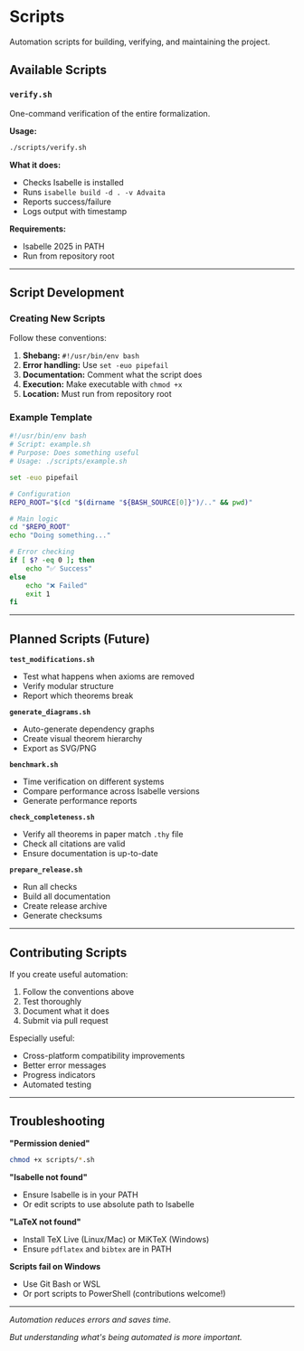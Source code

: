 # Scripts

Automation scripts for building, verifying, and maintaining the project.

## Available Scripts

### `verify.sh`

One-command verification of the entire formalization.

**Usage:**
```bash
./scripts/verify.sh
```

**What it does:**
- Checks Isabelle is installed
- Runs `isabelle build -d . -v Advaita`
- Reports success/failure
- Logs output with timestamp

**Requirements:**
- Isabelle 2025 in PATH
- Run from repository root

---


## Script Development

### Creating New Scripts

Follow these conventions:

1. **Shebang:** `#!/usr/bin/env bash`
2. **Error handling:** Use `set -euo pipefail`
3. **Documentation:** Comment what the script does
4. **Execution:** Make executable with `chmod +x`
5. **Location:** Must run from repository root

### Example Template

```bash
#!/usr/bin/env bash
# Script: example.sh
# Purpose: Does something useful
# Usage: ./scripts/example.sh

set -euo pipefail

# Configuration
REPO_ROOT="$(cd "$(dirname "${BASH_SOURCE[0]}")/.." && pwd)"

# Main logic
cd "$REPO_ROOT"
echo "Doing something..."

# Error checking
if [ $? -eq 0 ]; then
    echo "✅ Success"
else
    echo "❌ Failed"
    exit 1
fi
```

---

## Planned Scripts (Future)

**`test_modifications.sh`**
- Test what happens when axioms are removed
- Verify modular structure
- Report which theorems break

**`generate_diagrams.sh`**
- Auto-generate dependency graphs
- Create visual theorem hierarchy
- Export as SVG/PNG

**`benchmark.sh`**
- Time verification on different systems
- Compare performance across Isabelle versions
- Generate performance reports

**`check_completeness.sh`**
- Verify all theorems in paper match `.thy` file
- Check all citations are valid
- Ensure documentation is up-to-date

**`prepare_release.sh`**
- Run all checks
- Build all documentation
- Create release archive
- Generate checksums

---

## Contributing Scripts

If you create useful automation:

1. Follow the conventions above
2. Test thoroughly
3. Document what it does
4. Submit via pull request

Especially useful:
- Cross-platform compatibility improvements
- Better error messages
- Progress indicators
- Automated testing

---

## Troubleshooting

**"Permission denied"**
```bash
chmod +x scripts/*.sh
```

**"Isabelle not found"**
- Ensure Isabelle is in your PATH
- Or edit scripts to use absolute path to Isabelle

**"LaTeX not found"**
- Install TeX Live (Linux/Mac) or MiKTeX (Windows)
- Ensure `pdflatex` and `bibtex` are in PATH

**Scripts fail on Windows**
- Use Git Bash or WSL
- Or port scripts to PowerShell (contributions welcome!)

---

*Automation reduces errors and saves time.*

*But understanding what's being automated is more important.*